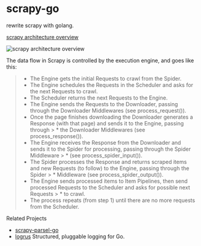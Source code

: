 # scrapy-go
rewrite scrapy with golang.

[scrapy architecture overview](https://doc.scrapy.org/en/latest/topics/architecture.html)

![scrapy architecture overview](https://doc.scrapy.org/en/latest/_images/scrapy_architecture_02.png)


The data flow in Scrapy is controlled by the execution engine, and goes like this:

> * The Engine gets the initial Requests to crawl from the Spider.
> * The Engine schedules the Requests in the Scheduler and asks for the next Requests to crawl.
> * The Scheduler returns the next Requests to the Engine.
> * The Engine sends the Requests to the Downloader, passing through the Downloader Middlewares (see process_request()).
> * Once the page finishes downloading the Downloader generates a Response (with that page) and sends it to the Engine, passing through > * the Downloader Middlewares (see process_response()).
> * The Engine receives the Response from the Downloader and sends it to the Spider for processing, passing through the Spider Middleware > * (see process_spider_input()).
> * The Spider processes the Response and returns scraped items and new Requests (to follow) to the Engine, passing through the Spider > * Middleware (see process_spider_output()).
> * The Engine sends processed items to Item Pipelines, then send processed Requests to the Scheduler and asks for possible next Requests > * to crawl.
> * The process repeats (from step 1) until there are no more requests from the Scheduler.


Related Projects

* [scrapy-parsel-go](https://github.com/frodoking/scrapy-parsel-go)
* [logrus](https://github.com/Sirupsen/logrus) Structured, pluggable logging for Go.